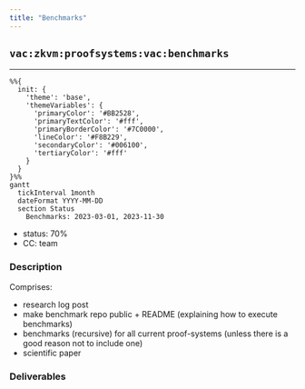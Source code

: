 ```yaml
---
title: "Benchmarks"
---
```

## `vac:zkvm:proofsystems:vac:benchmarks`
---

```mermaid
%%{ 
  init: { 
    'theme': 'base', 
    'themeVariables': { 
      'primaryColor': '#BB2528', 
      'primaryTextColor': '#fff', 
      'primaryBorderColor': '#7C0000', 
      'lineColor': '#F8B229', 
      'secondaryColor': '#006100', 
      'tertiaryColor': '#fff' 
    } 
  } 
}%%
gantt
  tickInterval 1month
  dateFormat YYYY-MM-DD 
  section Status
    Benchmarks: 2023-03-01, 2023-11-30
```

- status: 70%
- CC: team

### Description

Comprises:

* research log post
* make benchmark repo public + README (explaining how to execute benchmarks)
* benchmarks (recursive) for all current proof-systems (unless there is a good reason not to include one)
* scientific paper

### Deliverables

